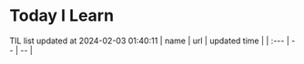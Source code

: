# Today I Learn 
TIL list updated at 2024-02-03 01:40:11
| name | url | updated time |
| :--- | -- | -- |
